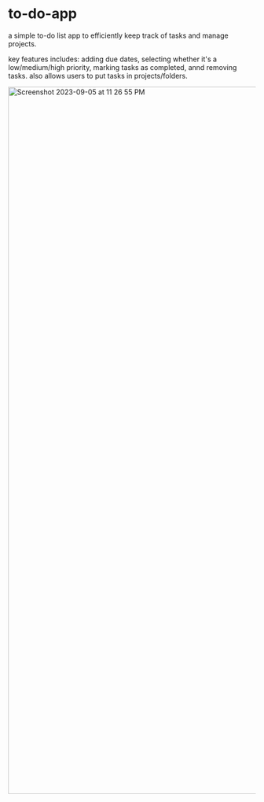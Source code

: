 # to-do-app

a simple to-do list app to efficiently keep track of tasks and manage projects.

key features includes: adding due dates, selecting whether it's a low/medium/high priority, marking tasks as completed, annd removing tasks. also allows users to put tasks in projects/folders.

<img width="1439" alt="Screenshot 2023-09-05 at 11 26 55 PM" src="https://github.com/nkmchll/to-do-app/assets/111616319/24c47392-0fc1-4ebc-9e17-9e25a8a8e617">
